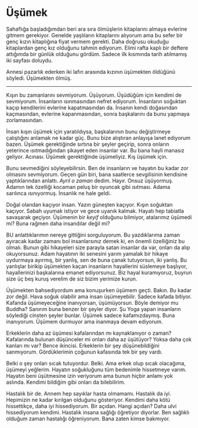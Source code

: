 # Üşümek


Sahaflığa başladığımdan beri ara sıra ölmüşlerin kitaplarını almaya
evlerine gitmem gerekiyor. Genelde yaşlıların kitaplarını alıyorum ama
bu sefer bir genç kızın kitaplığına fiyat vermem gerekti. Daha doğrusu okuduğu kitaplardan genç kız olduğunu tahmin ediyorum. Elimi rafta
kaplı bir deftere attığımda bir günlük olduğunu gördüm. Sadece ilk
kısmında tarih atılmamış iki sayfası doluydu.

Annesi pazarlık ederken iki lafın arasında kızının üşümekten öldüğünü
söyledi. Üşümekten ölmüş.

------------------------------------------------------------------------

Kışın bu zamanlarını sevmiyorum. Üşüyorum. Üşüdüğüm için kendimi de
sevmiyorum. İnsanların ısınmasından nefret ediyorum. İnsanların soğuktan
kaçıp kendilerini evlerine kapatmasından da. İnsanın kendi doğasından
kaçmasından, evlerine kapanmasından, sonra başkalarını da bunu yapmaya
zorlamasından.

İnsan kışın üşümek için yaratıldıysa, başkalarının bunu
değiştirmeye çalıştığını anlamak ne kadar güç. Bunu bize alıştıran
anlayışa lanet ediyorum bazen. Üşümek gerektiğinde sırtına bir şeyler
geçirip, sonra onların yeterince ısıtmadığından şikayet eden insanlar
var. Bu bana hayli manasız geliyor. Acınası. Üşümek gerektiğinde
üşümeliyiz. Kış üşümek için.

Bunu sevmediğini söyleyebilirsin. Ben de insanların ve hayatın bu kadar
zor olmasını sevmiyorum. Geçen gün biri, bana saatlerce
sevgilisinin kendisine yaptıklarından anlattı. *Ayrıl o zaman* dedim. Hayır.
Onsuz üşüyormuş. Adamın tek özelliği kocaman peluş bir oyuncak gibi
ısıtması. Adama sarılınca ısınıyormuş. İnsanlık ne hale geldi.

Doğal olandan kaçıyor insan. Yazın güneşten kaçıyor. Kışın soğuktan kaçıyor.
Sabah uyumak istiyor ve gece uyanık kalmak. Hayatı hep tabiatla
savaşarak geçiyor. Üşümenin bir *keyif* olduğunu bilmiyor, atalarımız
üşümedi mi? Buna rağmen daha insandılar değil mi?

BU anlattıklarımın nereye gittiğini sorguluyorum. Bu yazdıklarıma zaman
ayıracak kadar zamanı bol insanlarsınız demek ki, en önemli özelliğiniz
bu olmalı. Bunun gibi hikayeleri size parayla satan insanlar da var,
onları da alıp okuyorsunuz. Adam hayatının iki senesini yarım yamalak
bir hikaye uydurmaya ayırmış, bir yanlış, sen de buna çanak tutuyorsun,
iki yanlış. Bu yanlışlar birikip üşümekten kaçan
insanların hayallerini süslemeye başlıyor, hayallerinizi başkalarına
emanet ediyorsunuz. Biz hayal kuramıyoruz, buyrun size üç beş kuruş
verelim de siz bizim yerimize kurun.

Üşümekten bahsediyordum ama konuşurken üşümem geçti. Bakın. Bu kadar zor
değil. Hava soğuk olabilir ama insan üşümeyebilir. Sadece kafada
bitiyor. Kafanda üşümeyeceğine inanıyorsan, üşümüyorsun. Böyle demiyor
mu Buddha? Sanırım buna benzer bir şeyler diyor. Şu Yoga yapan
insanların söylediği cinsten şeyler bunlar. Üşümek sadece kafamızdaymış.
Buna inanıyorum. Üşümem durmuyor ama inanmaya devam ediyorum.

Erkeklerin daha az üşümesi kafalarından mı kaynaklanıyor o zaman?
Kafalarında bulunan düşünceler mi onları daha az üşütüyor? Yoksa daha
çok kanları mı var? Bence ikincisi. Erkeklerin bir şey düşünebildiğini
sanmıyorum. Gördüklerimin çoğunun kafasında tek bir şey vardı.

Belki o şey onları sıcak tutuyordur. Belki. Ama erkek olup sıcak
olacağıma, üşümeyi yeğlerim. Hayatın soğukluğunu tüm bedenimle
hissetmeye varım. Hayatın beni üşütmesine izin veriyorum ama bunun
hiçbir anlamı yok aslında. Kendimi bildiğim gibi onları da bilebilirim. <!-- kimleri veya neyleri? -->

Hastalık bir de. Annem hep sayıklar hasta olmamamı. <!-- sayıklar bu arada ne anlamda, salıklar? --> Hastalık da iyi.
Hepimizin ne kadar kırılgan olduğunu gösteriyor. Kendimi daha kötü
hissettikçe, daha iyi hissediyorum. Bir açıdan. Hangi açıdan? Daha ulvi
hissediyorum kendimi. Hastalık insana sağlığı öğretiyor diyorlar. Ben
sağlıklı olduğum zaman hastalığı öğreniyorum. Bana zaten kimse bakmıyor. <!-- son cümleye geçiş çok hızlı oldu, anlam net değil. -->
